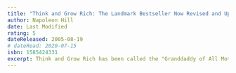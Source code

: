 ```yaml
---
title: "Think and Grow Rich: The Landmark Bestseller Now Revised and Updated for the 21st Century"
author: Napoleon Hill
date: Last Modified
rating: 5
dateReleased: 2005-08-19
# dateRead: 2020-07-15
isbn: 1585424331
excerpt: Think and Grow Rich has been called the "Granddaddy of All Motivational Literature." It was the first book to boldly ask, "What makes a winner?" The man who asked and listened for the answer, Napoleon Hill, is now counted in the top ranks of the world's winners himself.
---
```

